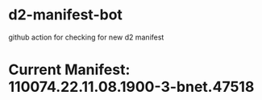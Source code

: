 # d2-manifest-bot
github action for checking for new d2 manifest

# Current Manifest: 110074.22.11.08.1900-3-bnet.47518